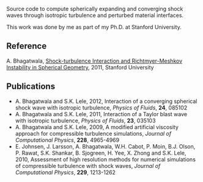 Source code to compute spherically expanding and converging shock waves through isotropic turbulence and perturbed material interfaces. 

This work was done by me as part of my Ph.D. at Stanford University. 

<h2>Reference</h2>
A. Bhagatwala, <a href="https://books.google.com/books?id=RlBwQjTJkCMC&lpg=PR8&ots=qGd_JxnhgO&dq=info%3Aiea_iK9OsZgJ%3Ascholar.google.com&lr&pg=PR1#v=onepage&q&f=false"> Shock-turbulence Interaction and Richtmyer-Meshkov Instability in Spherical Geometry</a>, 2011, Stanford University

<h2>Publications</h2>
<ul>
<li>A. Bhagatwala and S.K. Lele, 2012, Interaction of a converging spherical shock wave with isotropic turbulence, <em>Physics of Fluids</em>, <b>24</b>, 085102</li>

<li>A. Bhagatwala and S.K. Lele, 2011, Interaction of a Taylor blast wave with isotropic turbulence, <em>Physics of Fluids</em>, <b>23</b>, 035103</li>

<li>A. Bhagatwala and S.K. Lele, 2009, A modified artificial viscosity approach for compressible turbulence simulations, <em>Journal of Computational Physics</em>, <b>228</b>, 4965-4969</li>
 
<li>E. Johnsen, J. Larsson, A. Bhagatwala, W.H. Cabot, P. Moin, B.J. Olson, P. Rawat, S.K. Shankar, B. Sjogreen, H. Yee, X. Zhong and S.K. Lele, 2010, Assessment of high resolution methods for numerical simulations of compressible turbulence with shock waves, <em>Journal of Computational Physics</em>, <b>229</b>, 1213-1262 </li>
</ul>
